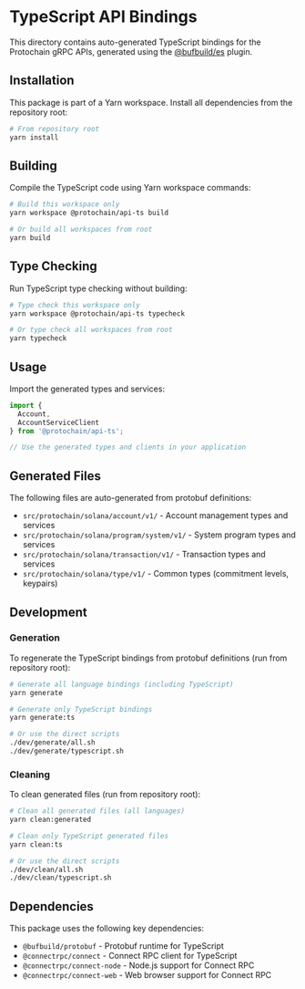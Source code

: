 # TypeScript API Bindings

This directory contains auto-generated TypeScript bindings for the Protochain gRPC APIs, generated using the [@bufbuild/es](https://buf.build/bufbuild/es) plugin.

## Installation

This package is part of a Yarn workspace. Install all dependencies from the repository root:

```bash
# From repository root
yarn install
```

## Building

Compile the TypeScript code using Yarn workspace commands:

```bash
# Build this workspace only
yarn workspace @protochain/api-ts build

# Or build all workspaces from root
yarn build
```

## Type Checking

Run TypeScript type checking without building:

```bash
# Type check this workspace only  
yarn workspace @protochain/api-ts typecheck

# Or type check all workspaces from root
yarn typecheck
```

## Usage

Import the generated types and services:

```typescript
import { 
  Account, 
  AccountServiceClient 
} from '@protochain/api-ts';

// Use the generated types and clients in your application
```

## Generated Files

The following files are auto-generated from protobuf definitions:
- `src/protochain/solana/account/v1/` - Account management types and services
- `src/protochain/solana/program/system/v1/` - System program types and services
- `src/protochain/solana/transaction/v1/` - Transaction types and services
- `src/protochain/solana/type/v1/` - Common types (commitment levels, keypairs)

## Development

### Generation

To regenerate the TypeScript bindings from protobuf definitions (run from repository root):

```bash
# Generate all language bindings (including TypeScript)
yarn generate

# Generate only TypeScript bindings  
yarn generate:ts

# Or use the direct scripts
./dev/generate/all.sh
./dev/generate/typescript.sh
```

### Cleaning

To clean generated files (run from repository root):

```bash
# Clean all generated files (all languages)
yarn clean:generated

# Clean only TypeScript generated files
yarn clean:ts

# Or use the direct scripts
./dev/clean/all.sh
./dev/clean/typescript.sh
```

## Dependencies

This package uses the following key dependencies:
- `@bufbuild/protobuf` - Protobuf runtime for TypeScript
- `@connectrpc/connect` - Connect RPC client for TypeScript
- `@connectrpc/connect-node` - Node.js support for Connect RPC
- `@connectrpc/connect-web` - Web browser support for Connect RPC